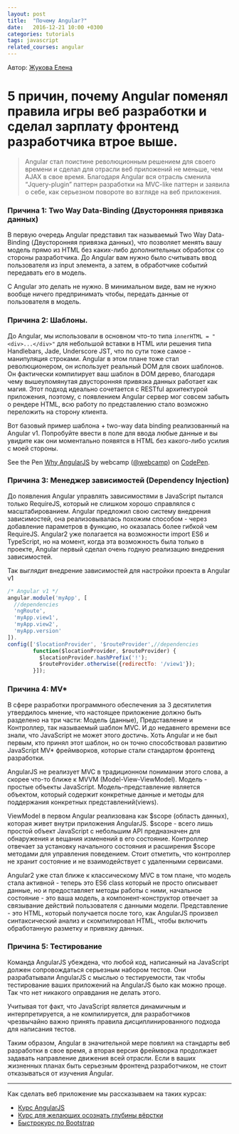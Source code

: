 ```yaml
---
layout: post
title:  "Почему Angular?"
date:   2016-12-21 10:00 +0300
categories: tutorials
tags: javascript
related_courses: angular
---
```

Автор: [Жукова Елена](https://ua.linkedin.com/in/helenzhukova)
# 5 причин, почему Angular поменял правила игры веб разработки и сделал зарплату фронтенд разработчика втрое выше.
<blockquote>Angular стал поистине революционным решением для своего времени и сделал для отрасли веб приложений не меньше, чем AJAX в свое время. Благодаря Angular вся отрасль сменила “Jquery-plugin” паттерн разработки на MVC-like паттерн и заявила о себе, как серьезном повороте во взгляде на веб приложения.</blockquote>


### <span class="icon-homecode" id="one" data-magellan-target="one"></span> Причина 1: Two Way Data-Binding (Двусторонняя привязка данных)
В первую очередь Angular представил так называемый Two Way Data-Binding (Двусторонняя привязка данных), что позволяет менять вашу модель прямо из HTML без каких-либо дополнительных обработок со стороны разработчика. 
До Angular вам нужно было считывать ввод пользователя из input элемента, а затем, в обработчике событий передавать его в модель.


С Angular это делать не нужно. В минимальном виде, вам не нужно вообще ничего предпринимать чтобы, передать данные от пользователя в модель.

### <span class="icon-homecode" id="two" data-magellan-target="two"></span> Причина 2: Шаблоны.

До Angular, мы использовали в основном что-то типа ```innerHTML = "<div>...</div>"``` для небольшой вставки в HTML или решения типа Handlebars, Jade, Underscore JST, что по сути тоже самое - манипуляция строками. Angular в этом плане тоже стал революционером, он использует реальный DOM для своих шаблонов. Он фактически компилирует ваш шаблон в DOM дерево, благодаря чему вышеупомянутая двусторонняя привязка данных работает как магия. 
Этот подход идеально сочетается с RESTful архитектурой приложения, поэтому, с появлением Angular сервер мог совсем забыть о рендере HTML, всю работу по представлению стало возможно переложить на сторону клиента.

Вот базовый пример шаблона + two-way data binding реализованный на Angular v1. Попробуйте ввести в поле для ввода любые данные и вы увидите как они моментально появятся в HTML без какого-либо усилия с моей стороны.

<p data-height="265" data-theme-id="0" data-slug-hash="NbJENp" data-default-tab="html,result" data-user="webcamp" data-embed-version="2" data-pen-title="Why AngularJS" class="codepen">See the Pen <a href="http://codepen.io/webcamp/pen/NbJENp/">Why AngularJS</a> by webcamp (<a href="http://codepen.io/webcamp">@webcamp</a>) on <a href="http://codepen.io">CodePen</a>.</p>
<script async src="https://production-assets.codepen.io/assets/embed/ei.js"></script>

### <span class="icon-homecode" id="three" data-magellan-target="three"></span> Причина 3: Менеджер зависимостей (Dependency Injection)

До появления Angular управлять зависимостями в JavaScript пытался только RequireJS, который не слишком хорошо справлялся с масштабированием. Angular предложил свою систему внедрения зависимостей, она реализовывалась похожим способом - через добавление параметров в функцию, но оказалась более гибкой чем RequireJS. 
                                                                            Angular2 уже полагается на возможности import ES6 и TypeScript, но на момент, когда эта возможность была только в проекте, Angular первый сделал очень годную реализацию внедрения зависимостей.

Так выглядит внедрение зависимостей для настройки проекта в Angular v1

```javascript
/* Angular v1 */
angular.module('myApp', [
  //dependencies
  'ngRoute', 
  'myApp.view1',
  'myApp.view2',
  'myApp.version'
]).
config(['$locationProvider', '$routeProvider',//dependencies 
        function($locationProvider, $routeProvider) {
          $locationProvider.hashPrefix('!');
          $routeProvider.otherwise({redirectTo: '/view1'});
        }]);
```

### <span class="icon-homecode" id="four" data-magellan-target="four"></span> Причина 4: MV*

В сфере разработки программного обеспечения за 3 десятилетия утвердилось мнение, что настоящее приложение должно быть разделено на три части: Модель (данные), Представление и Контроллер, так называемый шаблон MVC.
И до недавнего времени все знали, что JavaScript не может этого достичь. Хоть Angular и не был первым, кто принял этот шаблон, но он точно способствовал развитию JavaScript MV* фреймворков, которые стали стандартом фронтенд разработки. 

AngularJS не реализует MVC в традиционном понимании этого слова, а скорее что-то ближе к MVVM (Model-View-ViewModel).
Модель - простые объекты JavaScript. 
Модель-представление является объектом, который содержит конкретные данные и методы для поддержания конкретных представлений(views).

ViewModel в первом Angular реализована как $scope (область данных), которая живет внутри приложения AngularJS. $scope - всего лишь простой объект JavaScript с небольшим API предназначен для обнаружения и вещания изменений в его состояние.
Контроллер отвечает за установку начального состояния и расширения $scope методами для управления поведением. Стоит отметить, что контроллер не хранит состояние и не взаимодействует с удаленными сервисами.

Angular2 уже стал ближе к классическому MVC в том плане, что модель стала активной - теперь это ES6 class который не просто описывает данные, но и предоставляет методы работы с ними, начальное состояние - это ваша модель, а компонент-конструктор отвечает за связывание действий пользователя с данными модели.
Представление - это HTML, который получается после того, как AngularJS произвел синтаксический анализ и скомпилировал HTML, чтобы включить обработанную разметку и привязку данных.

### <span class="icon-homecode" id="five" data-magellan-target="five"></span> Причина 5: Тестирование

Команда AngularJS убеждена, что любой код, написанный на JavaScript должен сопровождаться серьезным набором тестов. Они разрабатывали AngularJS с мыслью о тестируемости, так чтобы тестирование ваших приложений на AngularJS было как можно проще. Так что нет никакого оправдания не делать этого.

Учитывая тот факт, что JavaScript является динамичным и интерпретируется, а не компилируется, для разработчиков чрезвычайно важно принять правила дисциплинированного подхода для написания тестов.

Таким образом, Angular в значительной мере повлиял на стандарты веб разработки в свое время, а вторая версия фреймворка продолжает задавать направление движения всей отрасли. Если в ваших жизненных планах быть серьезным фронтенд разработчиком, не стоит отказываться от изучения Angular. 

---

Как сделать веб приложение мы рассказываем на таких курсах:

- [Курс AngularJS](https://www.webcamp.com.ua/courses/angular)
- [Курс для желающих осознать глубины вёрстки](https://www.webcamp.com.ua/courses/frontend_basic)
- [Быстрокурс по Bootstrap](https://www.webcamp.com.ua/courses/boostrap)